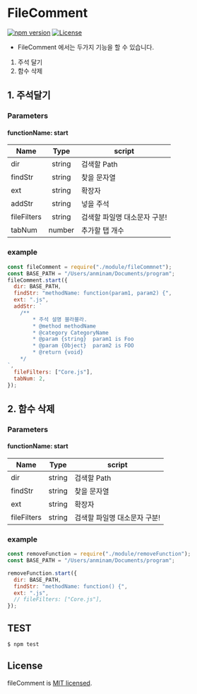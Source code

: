 # FileComment

[![npm version](https://badge.fury.io/js/file-comment.svg)](https://badge.fury.io/js/file-comment)
[![License](http://img.shields.io/badge/license-MIT-brightgreen.svg)](http://opensource.org/licenses/MIT)

- FileComment 에서는 두가지 기능을 할 수 있습니다.

1. 주석 달기
2. 함수 삭제

## 1. 주석달기

### Parameters

#### functionName: start

| Name        |  Type  | script                       |
| ----------- | :----: | ---------------------------- |
| dir         | string | 검색할 Path                  |
| findStr     | string | 찾을 문자열                  |
| ext         | string | 확장자                       |
| addStr      | string | 넣을 주석                    |
| fileFilters | string | 검색할 파일명 대소문자 구분! |
| tabNum      | number | 추가할 탭 개수               |

### example

```js
const fileComment = require("./module/fileCommnet");
const BASE_PATH = "/Users/anminam/Documents/program";
fileComment.start({
  dir: BASE_PATH,
  findStr: "methodName: function(param1, param2) {",
  ext: ".js",
  addStr: `
    /**
        * 주석 설명 블라블라.
        * @method methodName
        * @category CategoryName
        * @param {string}  param1 is Foo
        * @param {Object}  param2 is FOO
        * @return {void}
    */
`,
  fileFilters: ["Core.js"],
  tabNum: 2,
});
```

## 2. 함수 삭제

### Parameters

#### functionName: start

| Name        |  Type  | script                       |
| ----------- | :----: | ---------------------------- |
| dir         | string | 검색할 Path                  |
| findStr     | string | 찾을 문자열                  |
| ext         | string | 확장자                       |
| fileFilters | string | 검색할 파일명 대소문자 구분! |

### example

```js
const removeFunction = require("./module/removeFunction");
const BASE_PATH = "/Users/anminam/Documents/program";

removeFunction.start({
  dir: BASE_PATH,
  findStr: "methodName: function() {",
  ext: ".js",
  // fileFilters: ["Core.js"],
});
```

## TEST

```
$ npm test
```

## License

fileComment is [MIT licensed](./LICENSE).

